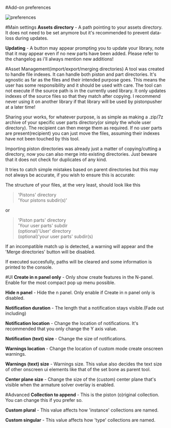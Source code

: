 #Add-on preferences


![preferences](../images/preferences.jpg)  

#Main settings
**Assets directory** - A path pointing to your assets directory. It does not need to be set anymore but it's recommended to prevent data-loss during updates.  

**Updating** - A button may appear prompting you to update your library, note that it may appear even if no new parts have been added. Please refer to the changelog as i'll always mention new additions!  



#Asset Management(import/export/merging directories)
A tool was created to handle file indexes. It can handle both piston and part directories. It's agnostic as far as the files and their intended purpose goes. This means the user has some responsibility and it should be used with care. The tool can not execute if the source path is in the currently used library. It only updates indexes of the source files so that they match after copying. I recommend never using it on another library if that library will be used by pistonpusher at a later time!  

Sharing your works, for whatever purpose, is as simple as making a .zip/7z archive of your specific user parts directory(or simply the whole user directory). The recipient can then merge them as required. If no user parts are present(recipient) you can just move the files, assuming their indexes have not been touched by this tool.  

Importing piston directories was already just a matter of copying/cutting a directory, now you can also merge into existing directories. Just beware that it does not check for duplicates of any kind.  

It tries to catch simple mistakes based on parent directories but this may not always be accurate, if you wish to ensure this is accurate:

The structure of your files, at the very least, should look like this  
  
>'Pistons' directory  
>	'Your pistons subdir(s)'  
  		
or  
  
>'Piston parts' directory  
>	'Your user parts' subdir  
>	(optional)'User' directory  
>	(optional)'your user parts' subdir(s)  
  
If an incompatible match up is detected, a warning will appear and the 'Merge directories' button will be disabled.  

If executed succesfully, paths will be cleared and some information is printed to the console.




#UI
**Create in n panel only** - Only show create features in the N-panel. Enable for the most compact pop up menu possible.

**Hide n panel** - Hide the n panel. Only enable if Create in n panel only is disabled.

**Notification duration** - The length that a notification stays visible.(Fade out including)

**Notification location** - Change the location of notifications. It's recommended that you only change the Y axis value.

**Notification (text) size** - Change the size of notifications.

**Warnings location** - Change the location of custom mode create onscreen warnings.  

**Warnings (text) size** - Warnings size. This value also decides the text size of other onscreen ui elements like that of the set bone as parent tool.  

**Center plane size** - Change the size of the (custom) center plane that's visible when the armature solver overlay is enabled.


#Advanced
**Collection to append** - This is the piston (o)riginal collection. You can change this if you prefer so.  

**Custom plural** - This value affects how 'instance' collections are named.  

**Custom singular** - This value affects how 'type' collections are named.  